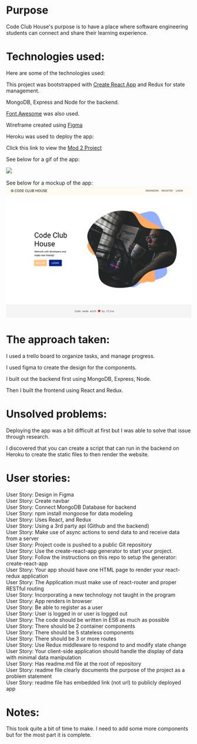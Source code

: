 # Purpose

Code Club House's purpose is to have a place where software engineering students can connect and share their learning experience.

# Technologies used:

Here are some of the technologies used:

This project was bootstrapped with [Create React App](https://github.com/facebook/create-react-app) and Redux for state management.

MongoDB, Express and Node for the backend.

[Font Awesome](https://fontawesome.com/) was also used.

Wireframe created using [Figma](https://www.figma.com/file/3t3SQbi2VcrhAWuoOdzXy1/Mod2_project?node-id=0%3A1)

Heroku was used to deploy the app:

Click this link to view the [Mod 2 Project](https://lit-inlet-84195.herokuapp.com/)

See below for a gif of the app:

<img src="https://media.giphy.com/media/qxdyIPKckyBHSIdUtf/giphy.gif" width="500">

See below for a mockup of the app:
![Code Club House](Logged_Out.svg)

# The approach taken:

I used a trello board to organize tasks, and manage progress.

I used figma to create the design for the components.

I built out the backend first using MongoDB, Express, Node.

Then I built the frontend using React and Redux.

# Unsolved problems:

Deploying the app was a bit difficult at first but I was able to solve that issue through research.

I discovered that you can create a script that can run in the backend on Heroku to create the static files to then render the website.

# User stories:

User Story: Design in Figma<br />
User Story: Create navbar<br />
User Story: Connect MongoDB Database for backend<br />
User Story: npm install mongoose for data modeling<br />
User Story: Uses React, and Redux<br />
User Story: Using a 3rd party api (Github and the backend)<br />
User Story: Make use of async actions to send data to and receive data from a server<br />
User Story: Project code is pushed to a public Git repository<br />
User Story: Use the create-react-app generator to start your project.<br />
User Story: Follow the instructions on this repo to setup the generator: create-react-app<br />
User Story: Your app should have one HTML page to render your react-redux application<br />
User Story: The Application must make use of react-router and proper RESTful routing<br />
User Story: Incorporating a new technology not taught in the program<br />
User Story: App renders in browser<br />
User Story: Be able to register as a user<br />
User Story: User is logged in or user is logged out<br />
User Story: The code should be written in ES6 as much as possible<br />
User Story: There should be 2 container components<br />
User Story: There should be 5 stateless components<br />
User Story: There should be 3 or more routes<br />
User Story: Use Redux middleware to respond to and modify state change<br />
User Story: Your client-side application should handle the display of data with minimal data manipulation<br />
User Story: Has readme.md file at the root of repository<br />
User Story: readme file clearly documents the purpose of the project as a problem statement<br />
User Story: readme file has embedded link (not url) to publicly deployed app

# Notes:

This took quite a bit of time to make. I need to add some more components but for the most part it is complete.
